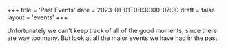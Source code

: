 +++
title = 'Past Events'
date = 2023-01-01T08:30:00-07:00
draft = false
layout = 'events'
+++

Unfortunately we can't keep track of all of the good moments, since there are way too many.
But look at all the major events we have had in the past.

